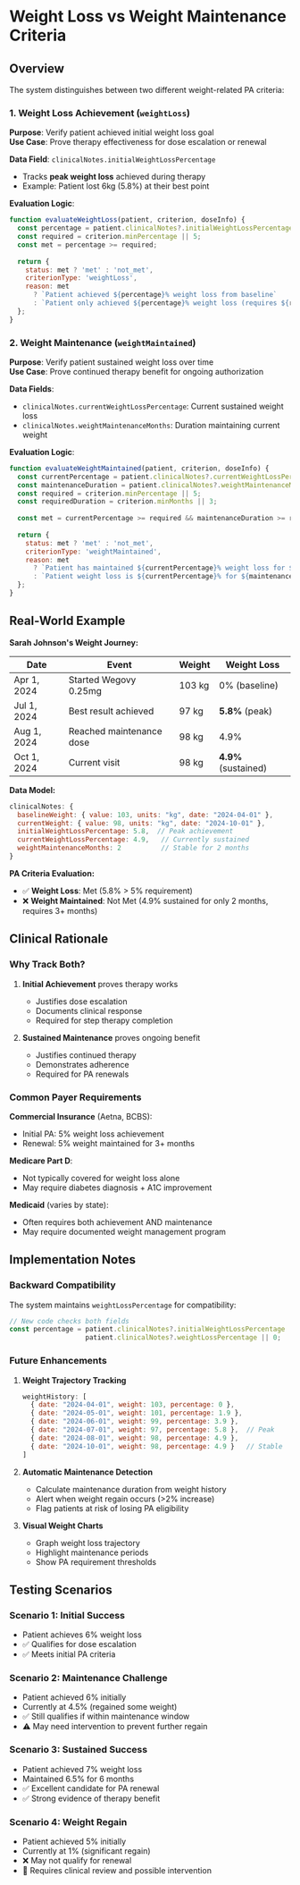 # Weight Loss vs Weight Maintenance Criteria

## Overview
The system distinguishes between two different weight-related PA criteria:

### 1. Weight Loss Achievement (`weightLoss`)
**Purpose**: Verify patient achieved initial weight loss goal  
**Use Case**: Prove therapy effectiveness for dose escalation or renewal

**Data Field**: `clinicalNotes.initialWeightLossPercentage`
- Tracks **peak weight loss** achieved during therapy
- Example: Patient lost 6kg (5.8%) at their best point

**Evaluation Logic**:
```javascript
function evaluateWeightLoss(patient, criterion, doseInfo) {
  const percentage = patient.clinicalNotes?.initialWeightLossPercentage || 0;
  const required = criterion.minPercentage || 5;
  const met = percentage >= required;
  
  return {
    status: met ? 'met' : 'not_met',
    criterionType: 'weightLoss',
    reason: met
      ? `Patient achieved ${percentage}% weight loss from baseline`
      : `Patient only achieved ${percentage}% weight loss (requires ${required}%)`
  };
}
```

### 2. Weight Maintenance (`weightMaintained`)
**Purpose**: Verify patient sustained weight loss over time  
**Use Case**: Prove continued therapy benefit for ongoing authorization

**Data Fields**:
- `clinicalNotes.currentWeightLossPercentage`: Current sustained weight loss
- `clinicalNotes.weightMaintenanceMonths`: Duration maintaining current weight

**Evaluation Logic**:
```javascript
function evaluateWeightMaintained(patient, criterion, doseInfo) {
  const currentPercentage = patient.clinicalNotes?.currentWeightLossPercentage || 0;
  const maintenanceDuration = patient.clinicalNotes?.weightMaintenanceMonths || 0;
  const required = criterion.minPercentage || 5;
  const requiredDuration = criterion.minMonths || 3;
  
  const met = currentPercentage >= required && maintenanceDuration >= requiredDuration;
  
  return {
    status: met ? 'met' : 'not_met',
    criterionType: 'weightMaintained',
    reason: met
      ? `Patient has maintained ${currentPercentage}% weight loss for ${maintenanceDuration} months`
      : `Patient weight loss is ${currentPercentage}% for ${maintenanceDuration} months (requires ${required}% for ${requiredDuration}+ months)`
  };
}
```

## Real-World Example

**Sarah Johnson's Weight Journey:**

| Date | Event | Weight | Weight Loss |
|------|-------|--------|-------------|
| Apr 1, 2024 | Started Wegovy 0.25mg | 103 kg | 0% (baseline) |
| Jul 1, 2024 | Best result achieved | 97 kg | **5.8%** (peak) |
| Aug 1, 2024 | Reached maintenance dose | 98 kg | 4.9% |
| Oct 1, 2024 | Current visit | 98 kg | **4.9%** (sustained) |

**Data Model:**
```javascript
clinicalNotes: {
  baselineWeight: { value: 103, units: "kg", date: "2024-04-01" },
  currentWeight: { value: 98, units: "kg", date: "2024-10-01" },
  initialWeightLossPercentage: 5.8,  // Peak achievement
  currentWeightLossPercentage: 4.9,   // Currently sustained
  weightMaintenanceMonths: 2          // Stable for 2 months
}
```

**PA Criteria Evaluation:**
- ✅ **Weight Loss**: Met (5.8% > 5% requirement)
- ❌ **Weight Maintained**: Not Met (4.9% sustained for only 2 months, requires 3+ months)

## Clinical Rationale

### Why Track Both?

1. **Initial Achievement** proves therapy works
   - Justifies dose escalation
   - Documents clinical response
   - Required for step therapy completion

2. **Sustained Maintenance** proves ongoing benefit
   - Justifies continued therapy
   - Demonstrates adherence
   - Required for PA renewals

### Common Payer Requirements

**Commercial Insurance** (Aetna, BCBS):
- Initial PA: 5% weight loss achievement
- Renewal: 5% weight maintained for 3+ months

**Medicare Part D**:
- Not typically covered for weight loss alone
- May require diabetes diagnosis + A1C improvement

**Medicaid** (varies by state):
- Often requires both achievement AND maintenance
- May require documented weight management program

## Implementation Notes

### Backward Compatibility
The system maintains `weightLossPercentage` for compatibility:
```javascript
// New code checks both fields
const percentage = patient.clinicalNotes?.initialWeightLossPercentage || 
                   patient.clinicalNotes?.weightLossPercentage || 0;
```

### Future Enhancements

1. **Weight Trajectory Tracking**
   ```javascript
   weightHistory: [
     { date: "2024-04-01", weight: 103, percentage: 0 },
     { date: "2024-05-01", weight: 101, percentage: 1.9 },
     { date: "2024-06-01", weight: 99, percentage: 3.9 },
     { date: "2024-07-01", weight: 97, percentage: 5.8 },  // Peak
     { date: "2024-08-01", weight: 98, percentage: 4.9 },
     { date: "2024-10-01", weight: 98, percentage: 4.9 }   // Stable
   ]
   ```

2. **Automatic Maintenance Detection**
   - Calculate maintenance duration from weight history
   - Alert when weight regain occurs (>2% increase)
   - Flag patients at risk of losing PA eligibility

3. **Visual Weight Charts**
   - Graph weight loss trajectory
   - Highlight maintenance periods
   - Show PA requirement thresholds

## Testing Scenarios

### Scenario 1: Initial Success
- Patient achieves 6% weight loss
- ✅ Qualifies for dose escalation
- ✅ Meets initial PA criteria

### Scenario 2: Maintenance Challenge
- Patient achieved 6% initially
- Currently at 4.5% (regained some weight)
- ✅ Still qualifies if within maintenance window
- ⚠️ May need intervention to prevent further regain

### Scenario 3: Sustained Success
- Patient achieved 7% weight loss
- Maintained 6.5% for 6 months
- ✅ Excellent candidate for PA renewal
- ✅ Strong evidence of therapy benefit

### Scenario 4: Weight Regain
- Patient achieved 5% initially
- Currently at 1% (significant regain)
- ❌ May not qualify for renewal
- 🔔 Requires clinical review and possible intervention
